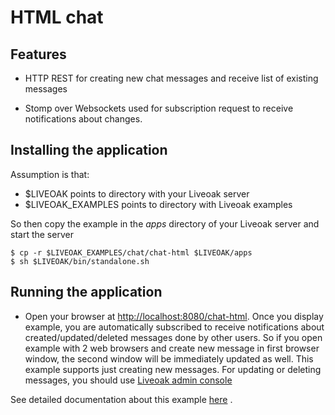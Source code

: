 HTML chat
=========
Features
--------
* HTTP REST for creating new chat messages and receive list of existing messages

* Stomp over Websockets used for subscription request to receive notifications about changes.

Installing the application
----------------------------
Assumption is that:
* $LIVEOAK points to directory with your Liveoak server
* $LIVEOAK_EXAMPLES points to directory with Liveoak examples

So then copy the example in the _apps_ directory of your Liveoak server and start the server
```shell
$ cp -r $LIVEOAK_EXAMPLES/chat/chat-html $LIVEOAK/apps
$ sh $LIVEOAK/bin/standalone.sh
````

Running the application
-----------------------

* Open your browser at [http://localhost:8080/chat-html](http://localhost:8080/chat-html). Once you display example, you are automatically subscribed
to receive notifications about created/updated/deleted messages done by other users. So if you open example with 2 web browsers and create new message in first browser window, the second window will be immediately updated as well.
This example supports just creating new messages. For updating or deleting messages, you should use [Liveoak admin console](http://localhost:8080/admin)

See detailed documentation about this example [here](http://liveoak.io/docs/guides/tutorial_chat/#chat-html-application) .

